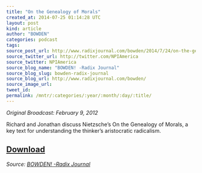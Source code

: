 ```yaml
---
title: "On the Genealogy of Morals"
created_at: 2014-07-25 01:14:28 UTC
layout: post
kind: article
author: "BOWDEN"
categories: podcast
tags: 
source_post_url: http://www.radixjournal.com/bowden/2014/7/24/on-the-genealogy-of-morals
source_twitter_url: http://twitter.com/NPIAmerica
source_twitter: NPIAmerica
source_blog_name: "BOWDEN! -Radix Journal"
source_blog_slug: bowden-radix-journal
source_blog_url: http://www.radixjournal.com/bowden/
source_image_url: 
tweet_id:
permalink: /mntr/:categories/:year/:month/:day/:title/
---
```

<p><em>Original Broadcast: February 9, 2012</em></p>

<p>Richard and Jonathan discuss Nietzsche’s On the Genealogy of Morals, a key text for understanding the thinker’s aristocratic radicalism.</p>



<h2><a href="https://soundcloud.com/radixjournal/on-the-genealogy-of-morals">Download</a></h2><div class="">
    <i>Source: <a href="http://www.radixjournal.com/bowden/">BOWDEN! -Radix Journal</a></i>
</div>
